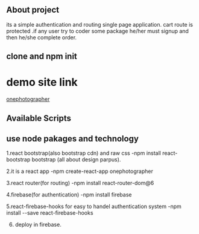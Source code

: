## About project

its a simple authentication and routing single page application.
cart route is protected .if any user try to coder some package he/her must signup and then he/she complete order.

## clone and npm init

# demo site link

[onephotographer](https://onephotographer-7a9fd.web.app)

## Available Scripts

## use node pakages and technology

1.react bootstrap(also bootstrap cdn) and raw css
-npm install react-bootstrap bootstrap
(all about design parpus).

2.it is a react app
-npm create-react-app onephotographer

3.react router(for routing)
-npm install react-router-dom@6

4.firebase(for authentication)
-npm install firebase

5.react-firebase-hooks for easy to handel authentication system
-npm install --save react-firebase-hooks

6.  deploy in firebase.
